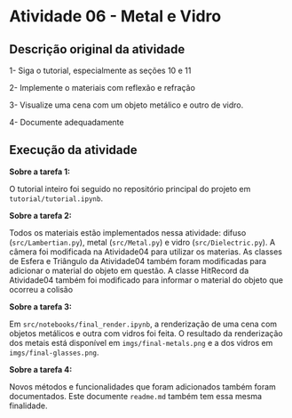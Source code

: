 # Atividade 06 - Metal e Vidro

## Descrição original da atividade

1- Siga o tutorial, especialmente as seções 10 e 11

2- Implemente o materiais com reflexão e refração

3- Visualize uma cena com um objeto metálico e outro de vidro.

4- Documente adequadamente

## Execução da atividade

**Sobre a tarefa 1:**

O tutorial inteiro foi seguido no repositório principal do projeto em `tutorial/tutorial.ipynb`.

**Sobre a tarefa 2:**

Todos os materiais estão implementados nessa atividade: difuso (`src/Lambertian.py`), metal (`src/Metal.py`) e vidro (`src/Dielectric.py`). A câmera foi modificada na Atividade04 para utilizar os materias. As classes de Esfera e Triângulo da Atividade04 também foram modificadas para adicionar o material do objeto em questão. A classe HitRecord da Atividade04 também foi modificado para informar o material do objeto que ocorreu a colisão

**Sobre a tarefa 3:**

Em `src/notebooks/final_render.ipynb`, a renderização de uma cena com objetos metálicos e outra com vidros foi feita. O resultado da renderização dos metais está disponível em `imgs/final-metals.png` e a dos vidros em `imgs/final-glasses.png`.

**Sobre a tarefa 4:**

Novos métodos e funcionalidades que foram adicionados também foram documentados. Este documente `readme.md` também tem essa mesma finalidade.